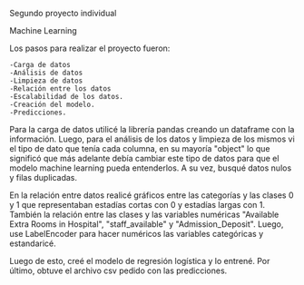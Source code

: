 Segundo proyecto individual

Machine Learning

Los pasos para realizar el proyecto fueron:

    -Carga de datos
    -Análisis de datos
    -Limpieza de datos
    -Relación entre los datos
    -Escalabilidad de los datos.
    -Creación del modelo.
    -Predicciones.

Para la carga de datos utilicé la librería pandas creando un dataframe con la información. Luego, para el análisis de los datos y limpieza de los mismos vi el tipo de dato que tenía cada columna, en su mayoría "object" lo que significó que más adelante debía cambiar este tipo de datos para que el modelo machine learning pueda entenderlos. A su vez, busqué datos nulos y filas duplicadas.

En la relación entre datos realicé gráficos entre las categorías y las clases 0 y 1 que representaban estadías cortas con 0 y estadías largas con 1. También la relación entre las clases y las variables numéricas "Available Extra Rooms in Hospital", "staff_available" y "Admission_Deposit". Luego, use LabelEncoder para hacer numéricos las variables categóricas y estandaricé.

Luego de esto, creé el modelo de regresión logística y lo entrené. Por último, obtuve el archivo csv pedido con las predicciones.
